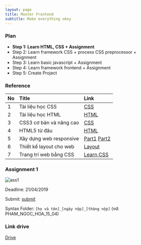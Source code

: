 ```yaml
---
layout: page
title: Master Frontend
subtitle: Make everything okey
---
```


### Plan

- **Step 1: Learn HTML, CSS + Assignment**
- Step 2: Learn framework CSS + process CSS preprocessor + Assignment
- Step 3: Learn basic javascript + Assignment
- Step 4: Learn framework frontend + Assignment
- Step 5: Create Project

### Reference

| No   | Title                   | Link                                               |
| :--- | :---------------------- | :------------------------------------------------- |
| 1    | Tài liệu học CSS        | [CSS](https://www.w3schools.com/css/)              |
| 2    | Tài liệu học HTML       | [HTML](https://www.w3schools.com/html/default.asp) |
| 3    | CSS3 cơ bản và nâng cao | [CSS](https://mshare.io/file/hw3dTq)               |
| 4    | HTML5 từ đâu            | [HTML](https://mshare.io/file/vXwPWNg)             |
|5|Xây dựng web responsive|[Part1](https://mshare.io/file/8qZ69D) [Part2](https://mshare.io/file/7WY27Fx)|
|6|Thiết kế layout cho web| [Layout](https://mshare.io/file/IRL06sVD)|
|7|Trang trí web bằng CSS| [Learn CSS](https://mshare.io/file/248R0Qg)|


### Assignment 1

![ass1](https://i.imgur.com/31G5W7Z.png)

Deadline: 21/04/2019

Submit: [submit](https://drive.google.com/drive/u/0/folders/1XLFp_YMC4hN23apiEgwGVw1d_2i3VgJx)

Syntax Folder: `[họ và tên]_[ngày nộp]_[tháng nộp]` (vd: PHAM_NGOC_HOA_15_04)

### Link drive

[Drive](https://drive.google.com/drive/u/0/folders/0ADbsjJ5nQn7oUk9PVA)